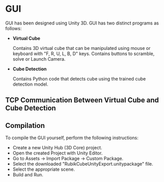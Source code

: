# GUI

GUI has been designed using Unity 3D. GUI has two distinct programs as follows:

- __Virtual Cube__

    Contains 3D virtual cube that can be manipulated using mouse or keyboard with "F, R, U, L, B, D" keys. Contains buttons to scramble, solve or Launch Camera.

- __Cube Detection__

    Contains Python code that detects cube using the trained cube detection model.

## TCP Communication Between Virtual Cube and Cube Detection

## Compilation
To compile the GUI yourself, perform the following instructions:

- Create a new Unity Hub (3D Core) project.
- Open the created Project with Unity Editor.
- Go to Assets -> Import Package -> Custom Package.
- Select the downloaded "RubikCubeUnityExport.unitypackage" file.
- Select the appropriate scene.
- Build and Run.


